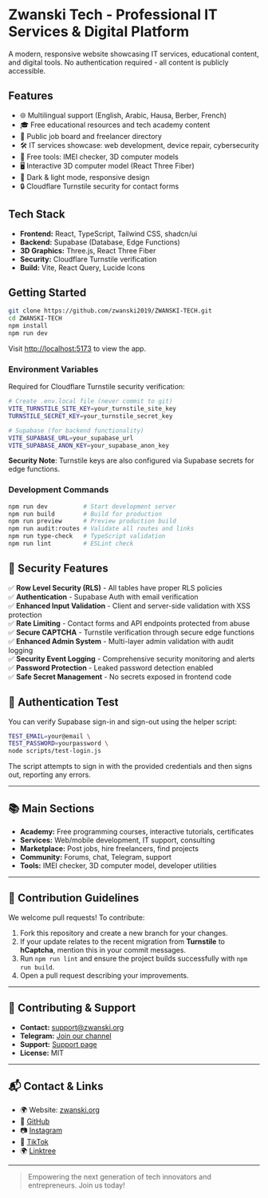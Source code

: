 # Zwanski Tech - Professional IT Services & Digital Platform

A modern, responsive website showcasing IT services, educational content, and digital tools. No authentication required - all content is publicly accessible.

## Features

- 🌐 Multilingual support (English, Arabic, Hausa, Berber, French)  
- 🎓 Free educational resources and tech academy content
- 💼 Public job board and freelancer directory
- 🛠️ IT services showcase: web development, device repair, cybersecurity
- 📱 Free tools: IMEI checker, 3D computer models  
- 🖥️ Interactive 3D computer model (React Three Fiber)
- 🌙 Dark & light mode, responsive design
- 🔒 Cloudflare Turnstile security for contact forms

## Tech Stack

- **Frontend:** React, TypeScript, Tailwind CSS, shadcn/ui
- **Backend:** Supabase (Database, Edge Functions)
- **3D Graphics:** Three.js, React Three Fiber  
- **Security:** Cloudflare Turnstile verification
- **Build:** Vite, React Query, Lucide Icons

## Getting Started

```bash
git clone https://github.com/zwanski2019/ZWANSKI-TECH.git
cd ZWANSKI-TECH
npm install
npm run dev
```

Visit [http://localhost:5173](http://localhost:5173) to view the app.

### Environment Variables

Required for Cloudflare Turnstile security verification:

```bash
# Create .env.local file (never commit to git)
VITE_TURNSTILE_SITE_KEY=your_turnstile_site_key
TURNSTILE_SECRET_KEY=your_turnstile_secret_key

# Supabase (for backend functionality)
VITE_SUPABASE_URL=your_supabase_url  
VITE_SUPABASE_ANON_KEY=your_supabase_anon_key
```

**Security Note**: Turnstile keys are also configured via Supabase secrets for edge functions.

### Development Commands

```bash
npm run dev          # Start development server
npm run build        # Build for production  
npm run preview      # Preview production build
npm run audit:routes # Validate all routes and links
npm run type-check   # TypeScript validation
npm run lint         # ESLint check
```

## 🔐 Security Features

✅ **Row Level Security (RLS)** - All tables have proper RLS policies  
✅ **Authentication** - Supabase Auth with email verification  
✅ **Enhanced Input Validation** - Client and server-side validation with XSS protection  
✅ **Rate Limiting** - Contact forms and API endpoints protected from abuse  
✅ **Secure CAPTCHA** - Turnstile verification through secure edge functions  
✅ **Enhanced Admin System** - Multi-layer admin validation with audit logging  
✅ **Security Event Logging** - Comprehensive security monitoring and alerts  
✅ **Password Protection** - Leaked password detection enabled  
✅ **Safe Secret Management** - No secrets exposed in frontend code

## 🔐 Authentication Test

You can verify Supabase sign-in and sign-out using the helper script:

```bash
TEST_EMAIL=your@email \
TEST_PASSWORD=yourpassword \
node scripts/test-login.js
```

The script attempts to sign in with the provided credentials and then signs out, reporting any errors.

---

## 📚 Main Sections

- **Academy:** Free programming courses, interactive tutorials, certificates
- **Services:** Web/mobile development, IT support, consulting
- **Marketplace:** Post jobs, hire freelancers, find projects
- **Community:** Forums, chat, Telegram, support
- **Tools:** IMEI checker, 3D computer model, developer utilities

---

## 📝 Contribution Guidelines

We welcome pull requests! To contribute:

1. Fork this repository and create a new branch for your changes.
2. If your update relates to the recent migration from **Turnstile** to **hCaptcha**, mention this in your commit messages.
3. Run `npm run lint` and ensure the project builds successfully with `npm run build`.
4. Open a pull request describing your improvements.

---

## 🤝 Contributing & Support

- **Contact:** [support@zwanski.org](mailto:support@zwanski.org)
- **Telegram:** [Join our channel](https://t.me/zwanski_tech)
- **Support:** [Support page](https://zwanski.org/support)
- **License:** MIT

---

## 📬 Contact & Links

- 🌍 Website: [zwanski.org](https://zwanski.org)
- 🔗 [GitHub](https://github.com/zwanski2019)
- 📷 [Instagram](https://www.instagram.com/mohamed_zwanski)
- 🎥 [TikTok](https://www.tiktok.com/@zwanski.m)
- 🌍 [Linktree](https://linktr.ee/zwanski)

---

> Empowering the next generation of tech innovators and entrepreneurs. Join us today!
